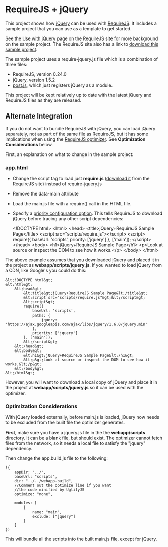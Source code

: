 # RequireJS + jQuery

This project shows how [jQuery](http://jquery.com) can be used with [RequireJS](http://requirejs.org). It includes a sample project that you can use as a template to get started.

See the [Use with jQuery](http://requirejs.org/docs/jquery.html) page on the RequireJS site for more background on the sample project. The RequireJS site also has a link to [download this sample project](http://requirejs.org/docs/download.html#samplejquery).

The sample project uses a require-jquery.js file which is a combination of three files:

* RequireJS, version 0.24.0
* jQuery, version 1.5.2
* [post.js](require-jquery/blob/master/parts/post.js), which just registers jQuery as a module.

This project will be kept relatively up to date with the latest jQuery and RequireJS files as they are released.

## Alternate Integration

If you do not want to bundle RequireJS with jQuery, you can load jQuery separately, not as part of the same file as RequireJS, but it has some implications when using the [RequireJS optimizer](http://requirejs.org/docs/optimization.html). See **Optimization Considerations** below.

First, an explanation on what to change in the sample project:

### app.html

* Change the script tag to load just **require.js** ([download it](http://requirejs.org/docs/download.html#requirejs) from the RequireJS site) instead of require-jquery.js
* Remove the data-main attribute
* Load the main.js file with a require() call in the HTML file.
* Specify a [priority configuration option](http://requirejs.org/docs/api.html#config). This tells RequireJS to download jQuery before tracing any other script dependencies:

    &lt;!DOCTYPE html&gt;
    &lt;html&gt;
        &lt;head&gt;
            &lt;title&gt;jQuery+RequireJS Sample Page&lt;/title&gt;
            &lt;script src="scripts/require.js"&gt;&lt;/script&gt;
            &lt;script&gt;
            require({
                baseUrl: 'scripts',
                priority: ['jquery']
            }, ['main']);
            &lt;/script&gt;
        &lt;/head&gt;
        &lt;body&gt;
            &lt;h1&gt;jQuery+RequireJS Sample Page&lt;/h1&gt;
            &lt;p&gt;Look at source or inspect the DOM to see how it works.&lt;/p&gt;
        &lt;/body&gt;
    &lt;/html&gt;

The above example assumes that you downloaded jQuery and placed it in the project
as **webapp/scripts/jquery.js**. If you wanted to load jQuery from a CDN, like Google's you
could do this:

    &lt;!DOCTYPE html&gt;
    &lt;html&gt;
        &lt;head&gt;
            &lt;title&gt;jQuery+RequireJS Sample Page&lt;/title&gt;
            &lt;script src="scripts/require.js"&gt;&lt;/script&gt;
            &lt;script&gt;
            require({
                baseUrl: 'scripts',
                paths: {
                    jquery: 'https://ajax.googleapis.com/ajax/libs/jquery/1.6.0/jquery.min'
                },
                priority: ['jquery']
            }, ['main']);
            &lt;/script&gt;
        &lt;/head&gt;
        &lt;body&gt;
            &lt;h1&gt;jQuery+RequireJS Sample Page&lt;/h1&gt;
            &lt;p&gt;Look at source or inspect the DOM to see how it works.&lt;/p&gt;
        &lt;/body&gt;
    &lt;/html&gt;

However, you will want to download a local copy of jQuery and place it in the
project at **webapp/scripts/jquery.js** so it can be used with the optimizer.

### Optimization Considerations

With jQuery loaded externally, before main.js is loaded, jQuery now needs to be
excluded from the built file the optimizer generates.

**First**, make sure you have a jquery.js file in the the **webapp/scripts**
directory. It can be a blank file, but should exist. The optimizer cannot
fetch files from the network, so it needs a local file to satisfy the "jquery"
dependency.

Then change the app.build.js file to the following:

    ({
        appDir: "../",
        baseUrl: "scripts",
        dir: "../../webapp-build",
        //Comment out the optimize line if you want
        //the code minified by UglifyJS
        optimize: "none",

        modules: [
            {
                name: "main",
                exclude: ["jquery"]
            }
        ]
    })

This will bundle all the scripts into the built main.js file, except for jQuery.
